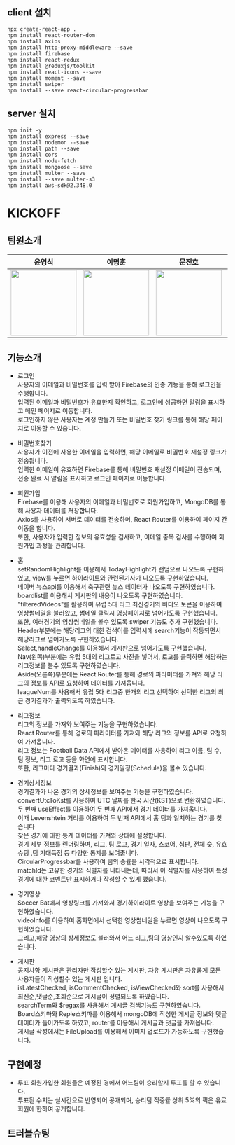 ## client 설치
```
npx create-react-app .   
npm install react-router-dom   
npm install axios   
npm install http-proxy-middleware --save
npm install firebase
npm install react-redux   
npm install @reduxjs/toolkit  
npm install react-icons --save 
npm install moment --save
npm install swiper
npm install --save react-circular-progressbar
```
   
## server 설치
```
npm init -y    
npm install express --save   
npm install nodemon --save   
npm install path --save   
npm install cors   
npm install node-fetch   
npm install mongoose --save    
npm install multer --save
npm install --save multer-s3
npm install aws-sdk@2.348.0
```

# KICKOFF

## 팀원소개
|윤영식|이명훈|문진호|윤지성|
|:---:|:---:|:---:|:---:|
|<img width="150px" src="https://avatars.githubusercontent.com/u/144635640?v=4" />|<img width="150px" src="https://avatars.githubusercontent.com/u/144635615?v=4">|<img width="150px" src="https://avatars.githubusercontent.com/u/144635615?v=4">|<img width="150px" src="https://avatars.githubusercontent.com/u/144635615?v=4">|


## 기능소개

- 로그인   
사용자의 이메일과 비밀번호를 입력 받아 Firebase의 인증 기능을 통해 로그인을 수행합니다.<br/>
입력된 이메일과 비밀번호가 유효한지 확인하고, 로그인에 성공하면 알림을 표시하고 메인 페이지로 이동합니다.<br/>
로그인하지 않은 사용자는 계정 만들기 또는 비밀번호 찾기 링크를 통해 해당 페이지로 이동할 수 있습니다.   

- 비밀번호찾기   
사용자가 이전에 사용한 이메일을 입력하면, 해당 이메일로 비밀번호 재설정 링크가 전송됩니다.<br/>
입력한 이메일이 유효하면 Firebase를 통해 비밀번호 재설정 이메일이 전송되며, 전송 완료 시 알림을 표시하고 로그인 페이지로 이동합니다.   

- 회원가입   
Firebase를 이용해 사용자의 이메일과 비밀번호로 회원가입하고, MongoDB를 통해 사용자 데이터를 저장합니다.<br/>
Axios를 사용하여 서버로 데이터를 전송하며, React Router를 이용하여 페이지 간 이동을 합니다.<br/>
또한, 사용자가 입력한 정보의 유효성을 검사하고, 이메일 중복 검사를 수행하여 회원가입 과정을 관리합니다.   


- 홈   
setRandomHighlight를 이용해서 TodayHighlight가 랜덤으로 나오도록 구현하였고, view를 누르면 하이라이트와 관련된기사가 나오도록 구현하였습니다.<br/>
네이버 뉴스api를 이용해서 축구관련 뉴스 데이터가 나오도록 구현하였습니다.<br/>
boardlist를 이용해서 게시판의 내용이 나오도록 구현하였습니다.<br/>
"filteredVideos"를 활용하여 유럽 5대 리그 최신경기의 비디오 토큰을 이용하여 영상썸네일을 불러왔고, 썸네일 클릭시 영상페이지로 넘어가도록 구현했습니다.<br/>
또한, 여러경기의 영상썸네일을 볼수 있도록 swiper 기능도 추가 구현했습니다.<br/>
Header부분에는 해당리그의 대한 검색어를 입력시에 search기능이 작동되면서 해당리그로 넘어가도록 구현하였습니다.<br/>
Select,handleChange를 이용해서 게시판으로 넘어가도록 구현했습니다.<br/>
Nav(왼쪽)부분에는 유럽 5대의 리그로고 사진을 넣어서, 로고를 클릭하면 해당하는 리그정보를 볼수 있도록 구현하였습니다.<br/>
Aside(오른쪽)부분에는 React Router를 통해 경로의 파라미터를 가져와 해당 리그의 정보를 API로 요청하여 데이터를 가져옵니다.<br/> 
leagueNum를 사용해서 유럽 5대 리그중 한개의 리그 선택하여 선택한 리그의 최근 경기결과가 출력되도록 하였습니다.<br />

- 리그정보   
리그의 정보를 가져와 보여주는 기능을 구현하였습니다.<br/>
React Router를 통해 경로의 파라미터를 가져와 해당 리그의 정보를 API로 요청하여 가져옵니다.<br/>
리그 정보는 Football Data API에서 받아온 데이터를 사용하여 리그 이름, 팀 수, 팀 정보, 리그 로고 등을 화면에 표시합니다.<br/>
또한, 리그마다 경기결과(Finish)와 경기일정(Schedule)을 볼수 있습니다. <br/>

- 경기상세정보   
경기결과가 나온 경기의 상세정보를 보여주는 기능을 구현하였습니다.<br/>
convertUtcToKst를 사용하여 UTC 날짜를 한국 시간(KST)으로 변환하였습니다.<br/>
두 번째 useEffect를 이용하여 두 번째 API에서 경기 데이터를 가져옵니다.<br/> 
이때 Levenshtein 거리를 이용하여 두 번째 API에서 홈 팀과 일치하는 경기를 찾습니다<br/>
찾은 경기에 대한 통계 데이터를 가져와 상태에 설정합니다.<br/>
경기 세부 정보를 렌더링하며, 리그, 팀 로고, 경기 일자, 스코어, 심판, 전체 슛, 유효 슈팅 ,팀 기대득점 등 다양한 통계를 보여줍니다.<br/>
CircularProgressbar를 사용하여 팀의 승률을 시각적으로 표시합니다.<br>
matchId는 고유한 경기의 식별자를 나타내는데, 따라서 이 식별자를 사용하여 특정 경기에 대한 코멘트만 표시하거나 작성할 수 있게 했습니다.<br/>

- 경기영상   
Soccer Bat에서 영상링크를 가져와서 경기하이라이트 영상을 보여주는 기능을 구현하였습니다.<br />
videoInfo를 이용하여 홈화면에서 선택한 영상썸네일을 누르면 영상이 나오도록 구현하였습니다.<br/>
그리고,해당 영상의 상세정보도 불러와서  어느 리그,팀의  영상인지 알수있도록 하였습니다.<br />

- 게시판    
공지사항 게시판은 관리자만 작성할수 있는 게시판, 자유 게시판은 자유롭게 모든 사용자들이 작성할수 있는 게시판 입니다.<br/>
isLatestChecked, isCommentChecked, isViewChecked와 sort를 사용해서 최신순,댓글순,조회순으로 게시글이 정렬되도록 하였습니다.<br/>
searchTerm와 $regax를 사용해서 게시글 검색기능도 구현하였습니다.<br/>
Board스키마와 Reple스키마를 이용해서 mongoDB에 작성한 게시글 정보와 댓글 데이터가 들어가도록 하였고, router를 이용해서 게시글과 댓글을 가져옵니다.<br/>
게시글 작성에서는 FileUpload를 이용해서 이미지 업로드가 가능하도록 구현했습니다.<br/>

## 구현예정
- 투표
회원가입한 회원들은 예정된 경에서 어느팀이 승리할지 투표를 할 수 있습니다.<br />
투표된 수치는 실시간으로 반영되어 공개되며, 승리팀 적중률 상위 5%의 픽은 유료회원에 한하여 공개합니다.<br />

## 트러블슈팅